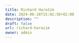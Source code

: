 ```yaml
---
title: Richard Haraším
date: 2024-06-26T15:02:56+02:00
description: ""
draft: false
url: richard-harasim
owner: admin
---
```


<!-- SECTION BREAK -->
